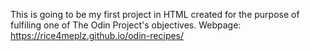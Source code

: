 This is going to be my first project in HTML created for the purpose of fulfiling one of The Odin Project's objectives.
Webpage: https://rice4meplz.github.io/odin-recipes/
